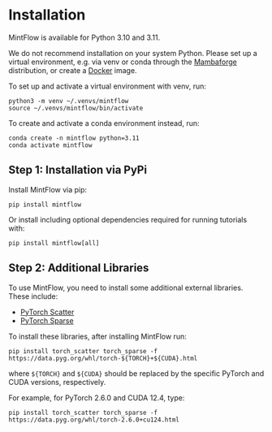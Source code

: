 # Installation

MintFlow is available for Python 3.10 and 3.11.

We do not recommend installation on your system Python. Please set up a virtual
environment, e.g. via venv or conda through the [Mambaforge] distribution, or
create a [Docker] image.

To set up and activate a virtual environment with venv, run:

```
python3 -m venv ~/.venvs/mintflow
source ~/.venvs/mintflow/bin/activate
```

To create and activate a conda environment instead, run:

```
conda create -n mintflow python=3.11
conda activate mintflow
```

## Step 1: Installation via PyPi

Install MintFlow via pip:
```
pip install mintflow
```

Or install including optional dependencies required for running tutorials with:
```
pip install mintflow[all]
```

## Step 2: Additional Libraries

To use MintFlow, you need to install some additional external libraries. These include:
- [PyTorch Scatter]
- [PyTorch Sparse]

To install these libraries, after installing MintFlow run:

```
pip install torch_scatter torch_sparse -f https://data.pyg.org/whl/torch-${TORCH}+${CUDA}.html
```
where `${TORCH}` and `${CUDA}` should be replaced by the specific PyTorch and
CUDA versions, respectively.

For example, for PyTorch 2.6.0 and CUDA 12.4, type:
```
pip install torch_scatter torch_sparse -f https://data.pyg.org/whl/torch-2.6.0+cu124.html
```

[Mambaforge]: https://github.com/conda-forge/miniforge
[Docker]: https://www.docker.com
[PyTorch]: http://pytorch.org
[PyTorch Scatter]: https://github.com/rusty1s/pytorch_scatter
[PyTorch Sparse]: https://github.com/rusty1s/pytorch_sparse
